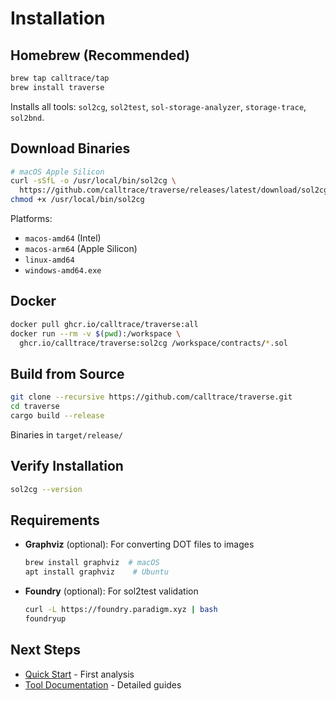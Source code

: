 # Installation

## Homebrew (Recommended)

```bash
brew tap calltrace/tap
brew install traverse
```

Installs all tools: `sol2cg`, `sol2test`, `sol-storage-analyzer`, `storage-trace`, `sol2bnd`.

## Download Binaries

```bash
# macOS Apple Silicon
curl -sSfL -o /usr/local/bin/sol2cg \
  https://github.com/calltrace/traverse/releases/latest/download/sol2cg-macos-arm64
chmod +x /usr/local/bin/sol2cg
```

Platforms:
- `macos-amd64` (Intel)
- `macos-arm64` (Apple Silicon)
- `linux-amd64`
- `windows-amd64.exe`

## Docker

```bash
docker pull ghcr.io/calltrace/traverse:all
docker run --rm -v $(pwd):/workspace \
  ghcr.io/calltrace/traverse:sol2cg /workspace/contracts/*.sol
```

## Build from Source

```bash
git clone --recursive https://github.com/calltrace/traverse.git
cd traverse
cargo build --release
```

Binaries in `target/release/`

## Verify Installation

```bash
sol2cg --version
```

## Requirements

- **Graphviz** (optional): For converting DOT files to images
  ```bash
  brew install graphviz  # macOS
  apt install graphviz    # Ubuntu
  ```

- **Foundry** (optional): For sol2test validation
  ```bash
  curl -L https://foundry.paradigm.xyz | bash
  foundryup
  ```

## Next Steps

- [Quick Start](/quick-start) - First analysis
- [Tool Documentation](/tools/sol2cg) - Detailed guides